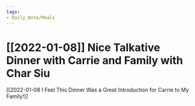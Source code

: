 ```yaml
---
tags:
- Daily_Note/Meals
---
```


# [[2022-01-08]] Nice Talkative Dinner with Carrie and Family with Char Siu



[[2022-01-08 I Feel This Dinner Was a Great Introduction for Carrie to My Family!]]